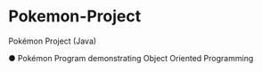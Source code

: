 # Pokemon-Project
Pokémon Project (Java)

●	Pokémon Program demonstrating Object Oriented Programming
